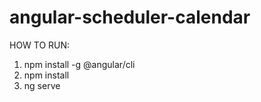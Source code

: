 # angular-scheduler-calendar
HOW TO RUN: 
1. npm install -g @angular/cli
2. npm install
3. ng serve
